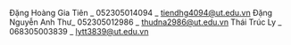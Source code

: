 Đặng Hoàng Gia Tiên _ 052305014094 _ tiendhg4094@ut.edu.vn
Đặng Nguyễn Anh Thư_ 052305012986 _ thudna2986@ut.edu.vn
Thái Trúc Ly _ 068305003839 _ lytt3839@ut.edu.vn
